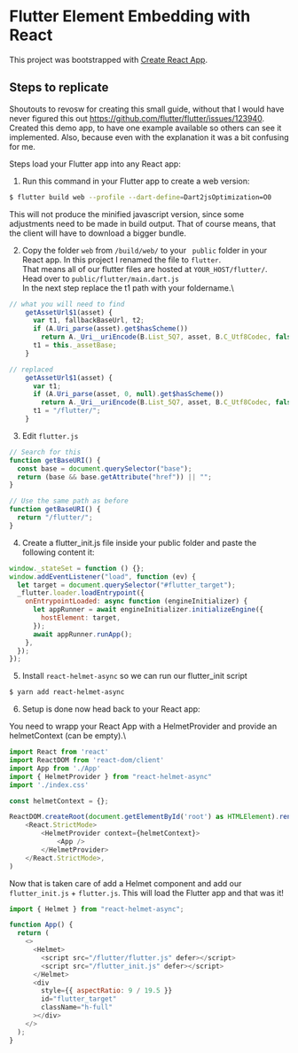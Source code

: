 # Flutter Element Embedding with React

This project was bootstrapped with [Create React App](https://github.com/facebook/create-react-app).

## Steps to replicate

Shoutouts to revosw for creating this small guide, without that I would have never figured this out https://github.com/flutter/flutter/issues/123940.
Created this demo app, to have one example available so others can see it implemented. Also, because even with the explanation it was a bit confusing for me.

Steps load your Flutter app into any React app:

1. Run this command in your Flutter app to create a web version:

```bash
$ flutter build web --profile --dart-define=Dart2jsOptimization=O0
```

This will not produce the minified javascript version, since some adjustments need to be made in build output.
That of course means, that the client will have to download a bigger bundle.

2.  Copy the folder `web` from `/build/web/` to your ` public` folder in your React app. In this project I renamed the file to `flutter`.\
    That means all of our flutter files are hosted at `YOUR_HOST/flutter/`.\
    Head over to `public/flutter/main.dart.js`\
    In the next step replace the t1 path with your foldername.\

```js
// what you will need to find
    getAssetUrl$1(asset) {
      var t1, fallbackBaseUrl, t2;
      if (A.Uri_parse(asset).get$hasScheme())
        return A._Uri__uriEncode(B.List_5Q7, asset, B.C_Utf8Codec, false);
      t1 = this._assetBase;
    }

// replaced
    getAssetUrl$1(asset) {
      var t1;
      if (A.Uri_parse(asset, 0, null).get$hasScheme())
        return A._Uri__uriEncode(B.List_5Q7, asset, B.C_Utf8Codec, false);
      t1 = "/flutter/";
    }
```

3. Edit `flutter.js`

```js
// Search for this
function getBaseURI() {
  const base = document.querySelector("base");
  return (base && base.getAttribute("href")) || "";
}

// Use the same path as before
function getBaseURI() {
  return "/flutter/";
}
```

4. Create a flutter_init.js file inside your public folder and paste the following content it:

```js
window._stateSet = function () {};
window.addEventListener("load", function (ev) {
  let target = document.querySelector("#flutter_target");
  _flutter.loader.loadEntrypoint({
    onEntrypointLoaded: async function (engineInitializer) {
      let appRunner = await engineInitializer.initializeEngine({
        hostElement: target,
      });
      await appRunner.runApp();
    },
  });
});
```

5. Install `react-helmet-async` so we can run our flutter_init script

```bash
$ yarn add react-helmet-async
```

6. Setup is done now head back to your React app:

You need to wrapp your React App with a HelmetProvider and provide an helmetContext (can be empty).\

```js
import React from 'react'
import ReactDOM from 'react-dom/client'
import App from './App'
import { HelmetProvider } from "react-helmet-async"
import './index.css'

const helmetContext = {};

ReactDOM.createRoot(document.getElementById('root') as HTMLElement).render(
    <React.StrictMode>
        <HelmetProvider context={helmetContext}>
            <App />
        </HelmetProvider>
    </React.StrictMode>,
)
```

Now that is taken care of add a Helmet component and add our `flutter_init.js` + `flutter.js`.
This will load the Flutter app and that was it!

```js
import { Helmet } from "react-helmet-async";

function App() {
  return (
    <>
      <Helmet>
        <script src="/flutter/flutter.js" defer></script>
        <script src="/flutter_init.js" defer></script>
      </Helmet>
      <div
        style={{ aspectRatio: 9 / 19.5 }}
        id="flutter_target"
        className="h-full"
      ></div>
    </>
  );
}
```
